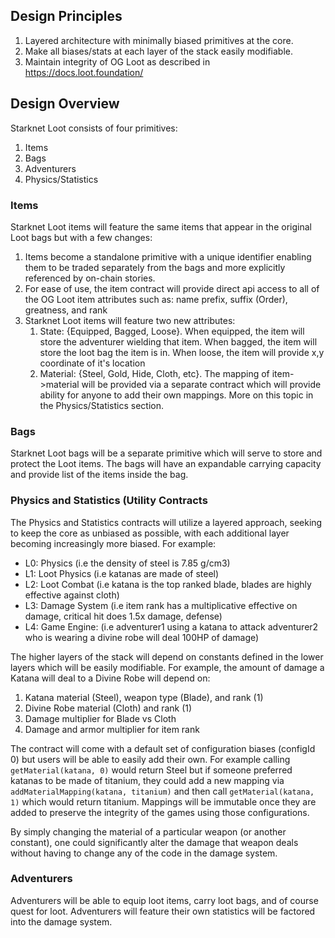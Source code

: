 ## Design Principles
1. Layered architecture with minimally biased primitives at the core.
2. Make all biases/stats at each layer of the stack easily modifiable.
3. Maintain integrity of OG Loot as described in https://docs.loot.foundation/

## Design Overview
Starknet Loot consists of four primitives:
1. Items
2. Bags
3. Adventurers
4. Physics/Statistics

### Items
Starknet Loot items will feature the same items that appear in the original Loot bags but with a few changes:
1. Items become a standalone primitive with a unique identifier enabling them to be traded separately from the bags and more explicitly referenced by on-chain stories.
2. For ease of use, the item contract will provide direct api access to all of the OG Loot item attributes such as: name prefix, suffix (Order), greatness, and rank
3. Starknet Loot items will feature two new attributes:
   1. State: {Equipped, Bagged, Loose}. When equipped, the item will store the adventurer wielding that item. When bagged, the item will store the loot bag the item is in. When loose, the item will provide x,y coordinate of it's location
   2. Material: {Steel, Gold, Hide, Cloth, etc}. The mapping of item->material will be provided via a separate contract which will provide ability for anyone to add their own mappings. More on this topic in the Physics/Statistics section.


### Bags
Starknet Loot bags will be a separate primitive which will serve to store and protect the Loot items. The bags will have an expandable carrying capacity and provide list of the items inside the bag.

### Physics and Statistics (Utility Contracts

The Physics and Statistics contracts will utilize a layered approach, seeking to keep the core as unbiased as possible, with each additional layer becoming increasingly more biased. For example:
- L0: Physics (i.e the density of steel is 7.85 g/cm3)
- L1: Loot Physics (i.e katanas are made of steel)
- L2: Loot Combat (i.e katana is the top ranked blade, blades are highly effective against cloth)
- L3: Damage System (i.e item rank has a multiplicative effective on damage, critical hit does 1.5x damage, defense)
- L4: Game Engine: (i.e adventurer1 using a katana to attack adventurer2 who is wearing a divine robe will deal 100HP of damage)

The higher layers of the stack will depend on constants defined in the lower layers which will be easily modifiable. For example, the amount of damage a Katana will deal to a Divine Robe will depend on:
1. Katana material (Steel), weapon type (Blade), and rank (1)
2. Divine Robe material (Cloth) and rank (1)
3. Damage multiplier for Blade vs Cloth
4. Damage and armor multiplier for item rank


The contract will come with a default set of configuration biases (configId 0) but users will be able to easily add their own. For example calling `getMaterial(katana, 0)` would return Steel but if someone preferred katanas to be made of titanium, they could add a new mapping via `addMaterialMapping(katana, titanium)` and then call `getMaterial(katana, 1)` which would return titanium. Mappings will be immutable once they are added to preserve the integrity of the games using those configurations.

By simply changing the material of a particular weapon (or another constant), one could significantly alter the damage that weapon deals without having to change any of the code in the damage system.

### Adventurers
Adventurers will be able to equip loot items, carry loot bags, and of course quest for loot. Adventurers will feature their own statistics will be factored into the damage system.